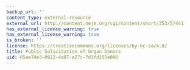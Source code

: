 ```yaml
---
backup_url: ''
content_type: external-resource
external_url: http://content.nejm.org/cgi/content/short/353/5/441
has_external_licence_warning: true
has_external_license_warning: true
is_broken: ''
license: https://creativecommons.org/licenses/by-nc-sa/4.0/
title: Public Solicitation of Organ Donors
uid: 65ae74e3-0922-4a87-a27c-7d1fd155e096
---
```

